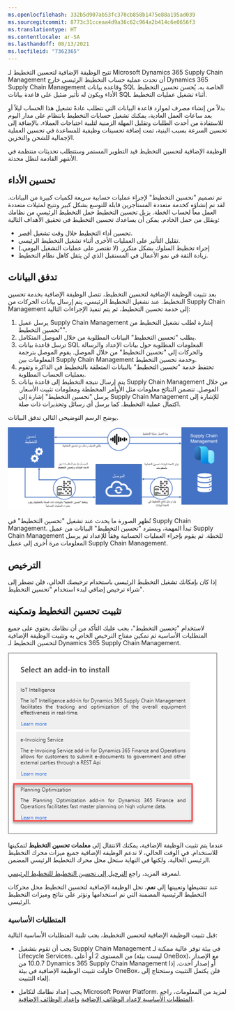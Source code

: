 ```yaml
---
ms.openlocfilehash: 332b5d907ab53fc370cb858b1475e88a195ad039
ms.sourcegitcommit: 8773c31cceaa4d9a36c62c964a2b414c6e0656f3
ms.translationtype: HT
ms.contentlocale: ar-SA
ms.lasthandoff: 08/13/2021
ms.locfileid: "7362365"
---
```

تتيح الوظيفة الإضافية لتحسين التخطيط لـ Microsoft Dynamics 365 Supply Chain Management أن تحدث عملية حساب التخطيط الرئيسي خارج Dynamics 365 Supply Chain Management وقاعدة بيانات SQL الخاصة به. يُحسن تحسين التخطيط الأداء ويكون له تأثير ضئيل على قاعدة بيانات SQL أثناء تشغيل عمليات التخطيط. 

بدلاً من إنشاء مصرف لموارد قاعدة البيانات التي تتطلب عادةً تشغيل هذا الحساب ليلاً أو بعد ساعات العمل العادية، يمكنك تشغيل حسابات التخطيط بانتظام على مدار اليوم للاستفادة من أحدث الطلبات وتقليل المهلة الزمنية لتلبية احتياجات العملاء. بالإضافة إلى تحسين السرعة بسبب البنية، تمت إضافة تحسينات وظيفية للمساعدة في تحسين العملية الإجمالية للشحن والتخزين.

الوظيفة الإضافية لتحسين التخطيط قيد التطوير المستمر وستتطلب تحديثات منتظمة في الأشهر القادمة لتظل محدثة. 

## <a name="improved-performance"></a>تحسين الأداء

تم تصميم "تحسين التخطيط" لإجراء عمليات حسابية سريعة لكميات كبيرة من البيانات. لقد تم إنشاؤه كخدمة متعددة المستأجرين قابلة للتوسع بشكل كبير وتتيح لمثيلات متعددة العمل معاً لحساب الخطة. يزيل تحسين التخطيط حمل التخطيط الرئيسي من نظامك ويقلل من حمل الخادم. يمكن أن يساعدك تحسين التخطيط في تحقيق الأهداف التالية:

- تحسين أداء التخطيط خلال وقت تشغيل أقصر.
- تقليل التأثير على العمليات الأخرى أثناء تشغيل التخطيط الرئيسي.
- إجراء تخطيط السلوك بشكل متكرر. (لا تقتصر على عمليات التشغيل اليومي.)
- زيادة الثقة في نمو الأعمال في المستقبل الذي لن يثقل كاهل نظام التخطيط.

## <a name="data-flow"></a>تدفق البيانات

بعد تثبيت الوظيفة الإضافية لتحسين التخطيط، تتصل الوظيفة الإضافية بخدمة تحسين التخطيط. عند تشغيل التخطيط الرئيسي، يتم إرسال بيانات الحركات من Supply Chain Management إلى خدمة تحسين التخطيط، ثم يتم تنفيذ الإجراءات التالية:

1.  يرسل عميل Supply Chain Management إشارة لطلب تشغيل التخطيط من "تحسين التخطيط".
2.  يطلب "تحسين التخطيط" البيانات المطلوبة من خلال الموصل المتكامل.
3.  ترسل قاعدة بيانات SQL المعلومات المطلوبة حول بيانات الإعداد والرسالة والحركات إلى "تحسين التخطيط" من خلال الموصل. يقوم الموصل بترجمة المعلومات بين Supply Chain Management وخدمة تحسين التخطيط.
4.  تحتفظ خدمة "تحسين التخطيط" بالبيانات المتعلقة بالتخطيط في الذاكرة وتقوم بعمليات الحساب المطلوبة.
5.  يتم إرسال نتيجة التخطيط إلى قاعدة بيانات Supply Chain Management من خلال الموصل. تتضمن النتائج معلومات مثل الأوامر المخططة ومعلومات تثبيت الأسعار. يرسل "تحسين التخطيط" إشارة إلى Supply Chain Management للإشارة إلى اكتمال عملية التخطيط. كما يرسل أي رسائل وتحذيرات ذات صلة.

يوضح الرسم التوضيحي التالي تدفق البيانات.

[![رسم تخطيطي لتدفق البيانات بين Supply Chain Management وتحسين التخطيط.](../media/dataflow-c.png)](../media/dataflow-c.png#lightbox)

تُظهر الصورة ما يحدث عند تشغيل "تحسين التخطيط" في Supply Chain Management. تبدأ المهمة، ويسترد "تحسين التخطيط" البيانات من عميل Supply Chain Management للخطة. ثم يقوم بإجراء العمليات الحسابية وفقاً للإعداد ثم يرسل المعلومات مرة أخرى إلى عميل Supply Chain Management. 

## <a name="licensing"></a>الترخيص
إذا كان بإمكانك تشغيل التخطيط الرئيسي باستخدام ترخيصك الحالي، فلن تضطر إلى شراء ترخيص إضافي لبدء استخدام "تحسين التخطيط".

## <a name="install-and-enable-planning-optimization"></a>تثبيت تحسين التخطيط وتمكينه
لاستخدام "تحسين التخطيط"، يجب عليك التأكد من أن نظامك يحتوي على جميع المتطلبات الأساسية ثم تمكين مفتاح الترخيص الخاص به وتثبيت الوظيفة الإضافية لتحسين التخطيط لـ Dynamics 365 Supply Chain Management.

![لقطة شاشة لصفحة تحديد وظيفة إضافية للتثبيت.](../media/add-in-ssm.png)

عندما يتم تثبيت الوظيفة الإضافية، يمكنك الانتقال إلى **معلمات تحسين التخطيط** لتمكينها للاستخدام. في الوقت الحالي، لا تدعم الوظيفة الإضافية جميع ميزات محرك التخطيط الرئيسي الحالية، ولكنها في النهاية ستحل محل محرك التخطيط الرئيسي المضمن. 

لمعرفة المزيد، راجع [الترحيل إلى تحسين التخطيط للتخطيط الرئيسي](/dynamics365/supply-chain/master-planning/new-master-planning-engine/?azure-portal=true).

عند تنشيطها وتعيينها إلى **نعم**، تحل الوظيفة الإضافية لتحسين التخطيط محل محركات التخطيط الرئيسية المضمنة التي تم استخدامها وتؤثر على نتائج وميزات التخطيط الرئيسي.
 
### <a name="prerequisites"></a>المتطلبات الأساسية
قبل تثبيت الوظيفة الإضافية لتحسين التخطيط، يجب تلبية المتطلبات الأساسية التالية:

- يجب أن تقوم بتشغيل Supply Chain Management في بيئة توفر عالية ممكنة لـ Lifecycle Services، من المستوى 2 أو أعلى (ليست بيئة OneBox)، مع الإصدار 10.0.7 من Dynamics 365 Supply Chain Management أو إصدار أحدث. إذا حاولت تثبيت الوظيفة الإضافية في بيئة OneBox، فلن يكتمل التثبيت وستحتاج إلى إلغاء التثبيت.

- يجب إعداد نظامك لتكامل Microsoft Power Platform. لمزيد من المعلومات، راجع [المتطلبات الأساسية لإعداد الوظائف الإضافية](/dynamics365/fin-ops-core/dev-itpro/power-platform/add-ins-overview?azure-portal=true#prerequisites-for-setting-up-add-ins) و[إعداد الوظائف الإضافية](/dynamics365/fin-ops-core/dev-itpro/power-platform/add-ins-overview?azure-portal=true#set-up-add-ins).

